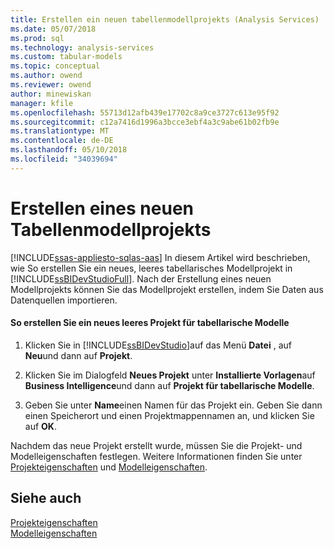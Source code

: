 ```yaml
---
title: Erstellen ein neuen tabellenmodellprojekts (Analysis Services) | Microsoft Docs
ms.date: 05/07/2018
ms.prod: sql
ms.technology: analysis-services
ms.custom: tabular-models
ms.topic: conceptual
ms.author: owend
ms.reviewer: owend
author: minewiskan
manager: kfile
ms.openlocfilehash: 55713d12afb439e17702c8a9ce3727c613e95f92
ms.sourcegitcommit: c12a7416d1996a3bcce3ebf4a3c9abe61b02fb9e
ms.translationtype: MT
ms.contentlocale: de-DE
ms.lasthandoff: 05/10/2018
ms.locfileid: "34039694"
---
```

# <a name="create-a-new-tabular-model-project"></a>Erstellen eines neuen Tabellenmodellprojekts
[!INCLUDE[ssas-appliesto-sqlas-aas](../../includes/ssas-appliesto-sqlas-aas.md)]
  In diesem Artikel wird beschrieben, wie So erstellen Sie ein neues, leeres tabellarisches Modellprojekt in [!INCLUDE[ssBIDevStudioFull](../../includes/ssbidevstudiofull-md.md)]. Nach der Erstellung eines neuen Modellprojekts können Sie das Modellprojekt erstellen, indem Sie Daten aus Datenquellen importieren.  
  
#### <a name="to-create-a-new-blank-tabular-model-project"></a>So erstellen Sie ein neues leeres Projekt für tabellarische Modelle  
  
1.  Klicken Sie in [!INCLUDE[ssBIDevStudio](../../includes/ssbidevstudio-md.md)]auf das Menü **Datei** , auf **Neu**und dann auf **Projekt**.  
  
2.  Klicken Sie im Dialogfeld **Neues Projekt** unter **Installierte Vorlagen**auf **Business Intelligence**und dann auf **Projekt für tabellarische Modelle**.  
  
3.  Geben Sie unter **Name**einen Namen für das Projekt ein. Geben Sie dann einen Speicherort und einen Projektmappennamen an, und klicken Sie auf **OK**.  
  
 Nachdem das neue Projekt erstellt wurde, müssen Sie die Projekt- und Modelleigenschaften festlegen. Weitere Informationen finden Sie unter [Projekteigenschaften](../../analysis-services/tabular-models/project-properties-ssas-tabular.md) und [Modelleigenschaften](../../analysis-services/tabular-models/model-properties-ssas-tabular.md).  
  
## <a name="see-also"></a>Siehe auch  
 [Projekteigenschaften](../../analysis-services/tabular-models/project-properties-ssas-tabular.md)   
 [Modelleigenschaften](../../analysis-services/tabular-models/model-properties-ssas-tabular.md)  
  
  
